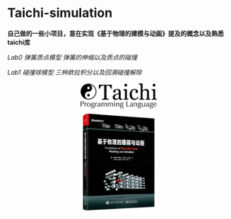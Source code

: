 # Taichi-simulation

**自己做的一些小项目，意在实现《基于物理的建模与动画》提及的概念以及熟悉taichi库**

*Lab0 弹簧质点模型 弹簧的伸缩以及质点的碰撞*

*Lab1 碰撞球模型 三种欧拉积分以及回溯碰撞解除*



<div align=center>
<img src="https://github.com/1242857339/Taichi-simulation/blob/main/taichi.png" width = "35%" height = "35%" />
</div>

<div align=center>
<img src="https://github.com/1242857339/Taichi-simulation/blob/main/book.jpg" width = "35%" height = "35%" />
</div>
